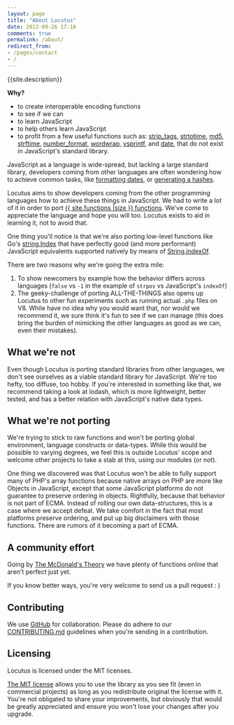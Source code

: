 ```yaml
---
layout: page
title: "About Locutus"
date: 2012-09-26 17:18
comments: true
permalink: /about/
redirect_from:
- /pages/contact
- /
---
```


{{site.description}}

**Why?**

 - to create interoperable encoding functions
 - to see if we can
 - to learn JavaScript
 - to help others learn JavaScript
 - to profit from a few useful functions such as:
[strip_tags](/php/strip_tags/),
[strtotime](/php/strtotime/),
[md5](/php/md5/),
[strftime](/php/strftime/),
[number_format](/php/number_format/),
[wordwrap](/php/wordwrap/), 
[vsprintf](/php/vsprintf/), and
[date](/php/date/), that do not exist in JavaScript's standard library.

JavaScript as a language is wide-spread, but lacking a large 
standard library, developers coming from other languages are often wondering how
to achieve common tasks, like [formatting dates](/php/strftime/), 
or [generating a hashes](/php/sha1/).

Locutus aims to show developers coming from the other programming languages
how to achieve these things in JavaScript. We had to write a lot of it in order to port 
[{{ site.functions |size }} functions](/functions).
We've come to appreciate the language and hope you will too. Locutus exists to aid in learning it, not to avoid that.

One thing you'll notice is that we're also porting low-level functions like Go's [string.Index](/golang/strings/Index/)
that have perfectly good (and more performant) JavaScript equivalents supported natively by means of [String.indexOf](https://developer.mozilla.org/en-US/docs/JavaScript/Reference/Global_Objects/String/indexOf).

There are two reasons why we're going the extra mile:

1. To show newcomers by example how the behavior differs across languages (`false` vs `-1` in the example of `strpos` vs JavaScript's `indexOf`)
2. The geeky-challenge of porting ALL-THE-THINGS also opens up Locutus to other fun experiments such as running actual `.php` files on V8. While have no idea why you would want that, nor would we recommend it, we sure think it's fun to see if we can manage (this does bring the burden of mimicking the other languages as good as we can, even their mistakes).

## What we're not

Even though Locutus is porting standard libraries from other languages, we don't see ourselves as 
a viable standard library for JavaScript. We're too hefty, too diffuse, too hobby. If you're interested in something like that, we recommend taking a look at lodash, which is more lightweight, better tested, and has a better relation with JavaScript's native data types.

## What we're not porting

We're trying to stick to raw functions and won't be porting global environment, language constructs or data-types. While this would be possible to varying degrees, we feel this is outside Locutus' scope and welcome other projects to take a stab at this, using our modules (or not).

One thing we discovered was that Locutus won't be able to fully support many of PHP's array functions because native arrays on PHP are more like Objects in JavaScript, except that some JavaScript platforms do not guarantee to preserve ordering in objects. Rightfully, because that behavior is not part of ECMA. Instead of rolling our own data-structures, this is a case where we accept defeat. We take comfort in the fact that most platforms preserve ordering, and put up big disclaimers with those functions. There are rumors of it becoming a part of ECMA.

## A community effort

Going by [The McDonald's Theory](https://medium.com/what-i-learned-building/9216e1c9da7d) 
we have plenty of functions online that aren't perfect just yet.

If you know better ways, you're very welcome to send us a pull request : )

## Contributing

We use [GitHub](http://github.com/kvz/locutus) for collaboration.
Please do adhere to our [CONTRIBUTING.md](http://github.com/kvz/locutus/CONTRIBUTING.md) guidelines when you're sending in a contribution.

## Licensing

Locutus is licensed under the MIT licenses.

[The MIT license](https://github.com/kvz/locutus/blob/master/LICENSE) allows you to use the library as you see fit (even in commercial projects) as long as you redistribute original the license with it. You're not obligated to share your improvements, but obviously that would be greatly appreciated and ensure you won't lose your changes after you upgrade.
